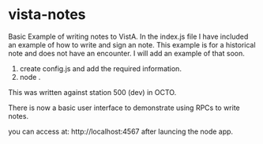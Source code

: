 # vista-notes
Basic Example of writing notes to VistA.  In the index.js file I have included an example of how to write and sign an note.   This example is for a historical note and does not have an encounter.  I will add an example of that soon. 

1) create config.js and add the required information. 
2) node .

This was written against station 500 (dev) in OCTO. 

There is now a basic user interface to demonstrate using RPCs to write notes. 

you can access at: http://localhost:4567 after launcing the node app. 
